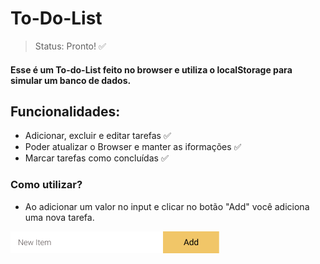 # To-Do-List

> Status: Pronto! ✅ 

#### Esse é um To-do-List feito no browser e utiliza o localStorage para simular um banco de dados.

## Funcionalidades:

+ Adicionar, excluir e editar tarefas ✅
+ Poder atualizar o Browser e manter as iformações ✅
+ Marcar tarefas como concluídas ✅

### Como utilizar?

+ Ao adicionar um valor no input e clicar no botão "Add" você adiciona uma nova tarefa.

![Input/Button](./img/Button.png)

